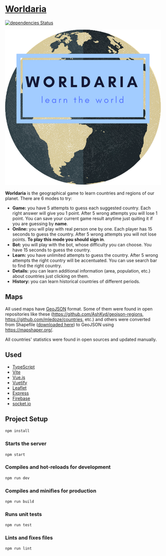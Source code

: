 # [Worldaria](https://worldaria.onrender.com/)
[![dependencies Status](https://img.shields.io/librariesio/github/Pareder/worldaria)](https://img.shields.io)
<p align="center">
  <img src="client/public/img/logo/512x512.png" alt="Worldaria">
</p>

**Worldaria** is the geographical game to learn countries and regions of our planet. There are 6 modes to try:

* **Game:** you have 5 attempts to guess each suggested country. Each right answer will give you 1 point. After 5 wrong attempts you will lose 1 point. You can save your current game result anytime just quiting it if you are guessing by **name**.
* **Online:** you will play with real person one by one. Each player has 15 seconds to guess the country. After 5 wrong attempts you will not lose points. **To play this mode you should sign in**.
* **Bot:** you will play with the bot, whose difficulty you can choose. You have 15 seconds to guess the country.
* **Learn:** you have unlimited attempts to guess the country. After 5 wrong attempts the right country will be accentuated. You can use search bar to find the right country.
* **Details:** you can learn additional information (area, population, etc.) about countries just clicking on them.
* **History:** you can learn historical countries of different periods.

## Maps

All used maps have [GeoJSON](https://en.wikipedia.org/wiki/GeoJSON) format. Some of them were found in open repositories like these (https://github.com/AshKyd/geojson-regions, https://github.com/mledoze/countries, etc.) and others were converted from Shapefile ([downloaded here](https://gadm.org/)) to GeoJSON using https://mapshaper.org/.

All countries' statistics were found in open sources and updated manually.

## Used

* [TypeScript](https://www.typescriptlang.org)
* [Vite](https://vitejs.dev)
* [Vue.js](https://vuejs.org)
* [Vuetify](https://vuetifyjs.com)
* [Leaflet](https://leafletjs.com)
* [Express](https://expressjs.com/)
* [Firebase](https://firebase.google.com)
* [socket.io](https://socket.io)

## Project Setup
```sh
npm install
```

### Starts the server
```sh
npm start
```

### Compiles and hot-reloads for development
```sh
npm run dev
```

### Compiles and minifies for production
```sh
npm run build
```

### Runs unit tests
```sh
npm run test
```

### Lints and fixes files
```sh
npm run lint
```

